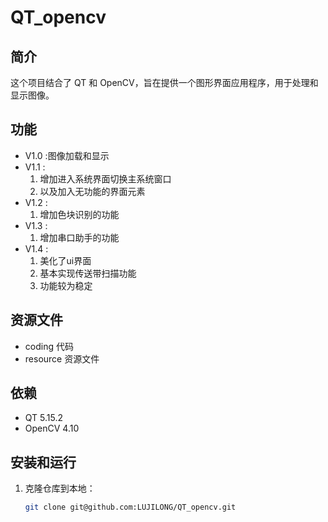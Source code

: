 # QT_opencv

## 简介
这个项目结合了 QT 和 OpenCV，旨在提供一个图形界面应用程序，用于处理和显示图像。

## 功能
-  V1.0 :图像加载和显示
- V1.1 :
    1. 增加进入系统界面切换主系统窗口
    2. 以及加入无功能的界面元素
- V1.2 :
    1. 增加色块识别的功能
- V1.3 :
    1. 增加串口助手的功能
- V1.4 :
    1. 美化了ui界面
    2. 基本实现传送带扫描功能
    3. 功能较为稳定

## 资源文件
- coding 代码
- resource 资源文件

## 依赖
- QT 5.15.2
- OpenCV 4.10

## 安装和运行
1. 克隆仓库到本地：
   ```bash
   git clone git@github.com:LUJILONG/QT_opencv.git
